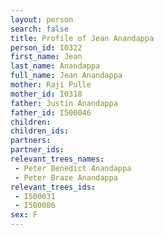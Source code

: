```yaml
---
layout: person
search: false
title: Profile of Jean Anandappa
person_id: I0322
first_name: Jean
last_name: Anandappa
full_name: Jean Anandappa
mother: Raji Pulle
mother_id: I0318
father: Justin Anandappa
father_id: I500046
children:
children_ids:
partners:
partner_ids:
relevant_trees_names:
 - Peter Benedict Anandappa
 - Peter Braze Anandappa
relevant_trees_ids:
 - I500031
 - I500086
sex: F
---
```


